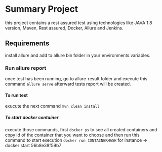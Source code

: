 # Summary Project 
this project contains a rest assured test using technologies like JAVA 1.8 version, Maven,
Rest assured, Docker, Allure and Jenkins.

## Requirements
install allure and add to allure bin folder in your environments variables.

### Run allure report
once test has been running, go to allure-result folder and execute this command `allure serve` afterward tests report will be created.

#### To run test
exucute the next command  `mvn clean install` 

##### To start docker container
execute those commands, first `docker ps` to see all created containers and copy id of the container
that you want to choose and then run this command to start execution `docker run CONTAINERHASH` for instance -> docker start 56b8e38f59b7